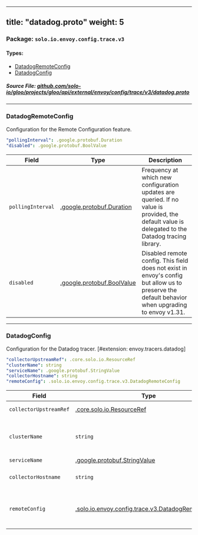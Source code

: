 
---
title: "datadog.proto"
weight: 5
---

<!-- Code generated by solo-kit. DO NOT EDIT. -->


### Package: `solo.io.envoy.config.trace.v3` 
#### Types:


- [DatadogRemoteConfig](#datadogremoteconfig)
- [DatadogConfig](#datadogconfig)
  



##### Source File: [github.com/solo-io/gloo/projects/gloo/api/external/envoy/config/trace/v3/datadog.proto](https://github.com/solo-io/gloo/blob/main/projects/gloo/api/external/envoy/config/trace/v3/datadog.proto)





---
### DatadogRemoteConfig

 
Configuration for the Remote Configuration feature.

```yaml
"pollingInterval": .google.protobuf.Duration
"disabled": .google.protobuf.BoolValue

```

| Field | Type | Description |
| ----- | ---- | ----------- | 
| `pollingInterval` | [.google.protobuf.Duration](https://developers.google.com/protocol-buffers/docs/reference/csharp/class/google/protobuf/well-known-types/duration) | Frequency at which new configuration updates are queried. If no value is provided, the default value is delegated to the Datadog tracing library. |
| `disabled` | [.google.protobuf.BoolValue](https://developers.google.com/protocol-buffers/docs/reference/csharp/class/google/protobuf/well-known-types/bool-value) | Disabled remote config. This field does not exist in envoy's config but allow us to preserve the default behavior when upgrading to envoy v1.31. |




---
### DatadogConfig

 
Configuration for the Datadog tracer.
[#extension: envoy.tracers.datadog]

```yaml
"collectorUpstreamRef": .core.solo.io.ResourceRef
"clusterName": string
"serviceName": .google.protobuf.StringValue
"collectorHostname": string
"remoteConfig": .solo.io.envoy.config.trace.v3.DatadogRemoteConfig

```

| Field | Type | Description |
| ----- | ---- | ----------- | 
| `collectorUpstreamRef` | [.core.solo.io.ResourceRef](../../../../../../../../../../solo-kit/api/v1/ref.proto.sk/#resourceref) | The upstream to use for submitting traces to the Datadog agent. Only one of `collectorUpstreamRef` or `clusterName` can be set. |
| `clusterName` | `string` | The name of the cluster to use for submitting traces to the Datadog agent. Note that the cluster must be defined in the :ref:`Bootstrap static cluster resources <envoy_api_field_config.bootstrap.v3.Bootstrap.StaticResources.clusters>`. Only one of `clusterName` or `collectorUpstreamRef` can be set. |
| `serviceName` | [.google.protobuf.StringValue](https://developers.google.com/protocol-buffers/docs/reference/csharp/class/google/protobuf/well-known-types/string-value) | The name used for the service when traces are generated by envoy. |
| `collectorHostname` | `string` | Optional hostname to use when sending spans to the collector_cluster. Useful for collectors that require a specific hostname. Defaults to collector_cluster above. |
| `remoteConfig` | [.solo.io.envoy.config.trace.v3.DatadogRemoteConfig](../datadog.proto.sk/#datadogremoteconfig) | Configures remote configuration. Remote Configuration allows to configure the tracer from Datadog's user interface. This feature can drastically increase the number of connections to the Datadog Agent. Each tracer regularly polls for configuration updates, and the number of tracers is the product of the number of listeners and worker threads. |





<!-- Start of HubSpot Embed Code -->
<script type="text/javascript" id="hs-script-loader" async defer src="//js.hs-scripts.com/5130874.js"></script>
<!-- End of HubSpot Embed Code -->
